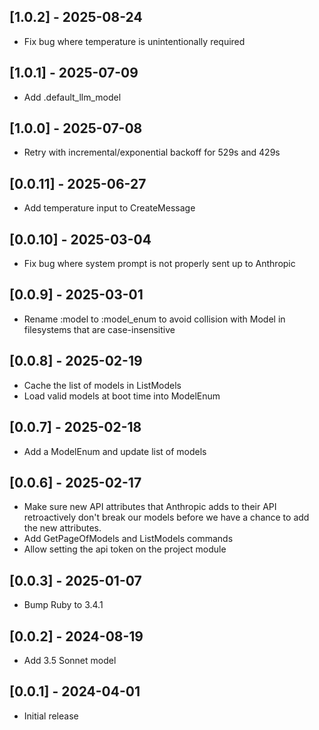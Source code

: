 ## [1.0.2] - 2025-08-24

- Fix bug where temperature is unintentionally required

## [1.0.1] - 2025-07-09

- Add .default_llm_model

## [1.0.0] - 2025-07-08

- Retry with incremental/exponential backoff for 529s and 429s

## [0.0.11] - 2025-06-27

- Add temperature input to CreateMessage

## [0.0.10] - 2025-03-04

- Fix bug where system prompt is not properly sent up to Anthropic

## [0.0.9] - 2025-03-01

- Rename :model to :model_enum to avoid collision with Model in filesystems that are case-insensitive

## [0.0.8] - 2025-02-19

- Cache the list of models in ListModels
- Load valid models at boot time into ModelEnum

## [0.0.7] - 2025-02-18

- Add a ModelEnum and update list of models

## [0.0.6] - 2025-02-17

- Make sure new API attributes that Anthropic adds to their API retroactively don't break our models
  before we have a chance to add the new attributes.
- Add GetPageOfModels and ListModels commands
- Allow setting the api token on the project module

## [0.0.3] - 2025-01-07

- Bump Ruby to 3.4.1

## [0.0.2] - 2024-08-19

- Add 3.5 Sonnet model

## [0.0.1] - 2024-04-01

- Initial release

